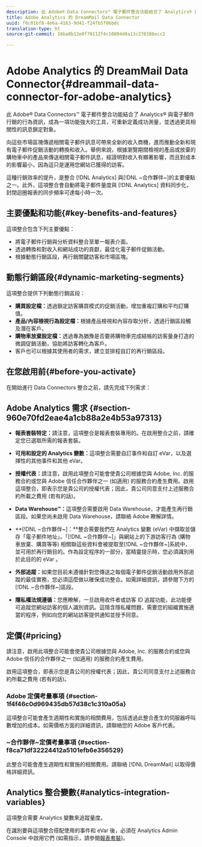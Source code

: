 ```yaml
---
description: 此 Adobe® Data Connectors™ 電子郵件整合功能結合了 Analytics® 與電子郵件行銷的行為資訊，成為一項功能強大的工具，可重新定義成功測量，並透過更具相關性的訊息鎖定對象。
title: Adobe Analytics 的 DreamMail Data Connector
uuid: f6c01bf8-4e6a-4163-9d41-f24fb5f06bdc
translation-type: ht
source-git-commit: 16ba0b12e0f70112f4c10804d0a13c278388ecc2

---
```



# Adobe Analytics 的 DreamMail Data Connector{#dreammail-data-connector-for-adobe-analytics}

此 Adobe® Data Connectors™ 電子郵件整合功能結合了 Analytics® 與電子郵件行銷的行為資訊，成為一項功能強大的工具，可重新定義成功測量，並透過更具相關性的訊息鎖定對象。

向這些市場區塊傳遞相關電子郵件訊息可帶來全新的收入商機，進而推動全新和現有電子郵件促銷活動的轉換和收入。舉例來說，根據瀏覽期間檢視的產品或放棄的購物車中的產品來傳送相關電子郵件訊息，經證明對收入有顯著影響，而且對成本的影響最小，因為這只是運用您網站已獲得的訪客。

這種行銷效率的提升，是整合 [!DNL Analytics] 與[!DNL ~合作夥伴~]的主要優點之一。此外，這項整合會自動將電子郵件量度與 [!DNL Analytics] 資料同步化，封閉迴圈報表的同步頻率可達每小時一次。

## 主要優點和功能{#key-benefits-and-features}

這項整合包含下列主要優點：

* 將電子郵件行銷與分析資料整合至單一報表介面。
* 透過轉換和對收入和網站成功的貢獻，最佳化電子郵件促銷活動。
* 根據動態行銷區段，再行銷關鍵訪客和市場區塊。

## 動態行銷區段{#dynamic-marketing-segments}

這項整合提供下列動態行銷區段：

* **購買設定檔：**&#x200B;透過鎖定訪客購買模式的促銷活動，增加重複訂購和平均訂購值。
* **產品/內容檢視行為設定檔：**&#x200B;根據產品檢視和內容存取分析，透過行銷區段觸及潛在客戶。
* **購物車放棄設定檔：**&#x200B;透過專為猶豫是否要將購物車完成結帳的訪客量身打造的微調促銷活動，協助將訪客轉化為客戶。
* 客戶也可以根據其使用者的需求，建立並排程自訂的再行銷區段。

## 在您啟用前{#before-you-activate}

在開始進行 Data Connectors 整合之前，請先完成下列需求：

## Adobe Analytics 需求 {#section-960e70fd2eae4a1cb88a2e4b53a97313}

* **報表套裝特定：**&#x200B;請注意，這項整合是報表套裝專用的。在啟用整合之前，請確定您已選取所需的報表套裝。
* **可用和設定的 Analytics 變數：**&#x200B;這項整合需要自訂事件和自訂 eVar，以及選擇性的其他事件和其他 eVar。

* **授權代表：**&#x200B;請注意，啟用此項整合可能會使貴公司根據您與 Adobe, Inc. 的服務合約或您與 Adobe 信任合作夥伴之一 (如適用) 的服務合約產生費用。啟用這項整合，即表示您是貴公司的授權代表；因此，貴公司同意支付上述服務合約所載之費用 (若有的話)。
* **Data Warehouse™：**&#x200B;這項整合需要啟用 Data Warehouse，才能產生再行銷區段。如果您尚未啟用 Data Warehouse，請聯絡 Adobe 瞭解詳情。
* **[!DNL ~合作夥伴~]：**整合需要我們在 Analytics 變數 (eVar) 中擷取並儲存「電子郵件地址」。「[!DNL ~合作夥伴~]」與網站上的下游訪客行為 (購物車放棄、購買等等) 相關聯這些資料會被提取至[!DNL ~合作夥伴~]系統中，並可用於再行銷目的。作為設定程序的一部分，當精靈提示時，您必須識別用於此目的的 eVar 。
* **外部追蹤：**&#x200B;如果您目前未遵循針對您傳送之每個電子郵件促銷活動啟用外部追蹤的最佳實務，您必須這麼做以確保成功整合。如需詳細資訊，請參閱下方的[!DNL ~合作夥伴~]區段。
* **隱私權法規遵循：**&#x200B;您應瞭解，一旦啟用收件者或訪客 ID 追蹤功能，此功能便可追蹤您網站訪客的個人識別資訊。這隱含隱私權問題，需要您的組織實施適當的程序，例如向您的網站訪客提供通知並授予同意。

## 定價{#pricing}

請注意，啟用此項整合可能會使貴公司根據您與 Adobe, Inc. 的服務合約或您與 Adobe 信任的合作夥伴之一 (如適用) 的服務合約產生費用。

啟用這項整合，即表示您是貴公司的授權代表；因此，貴公司同意支付上述服務合約所載之費用 (若有的話)。

### Adobe 定價考量事項 {#section-1f4f46c0d969435db57d38c1c310a05a}

這項整合可能會產生週期性和實施的相關費用，包括透過此整合產生的伺服器呼叫數增加的成本。如需價格方面的詳細資訊，請聯絡您的 Adobe 客戶代表。

### ~合作夥伴~定價考量事項 {#section-f8ca71df32224412a5101efb6e356529}

此整合可能會產生週期性和實施的相關費用。請聯絡 [!DNL DreamMail] 以取得價格詳細資訊。

## Analytics 整合變數{#analytics-integration-variables}

這項整合需要 Analytics 變數來追蹤量度。

在識別要與這項整合搭配使用的事件和 eVar 後，必須在 Analytics Admin Console 中啟用它們 (如需指示，請參閱[報表套裝](https://docs.adobe.com/content/help/zh-Hant/analytics/admin/manage-report-suites/report-suites-admin.html))。
